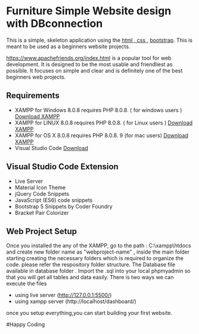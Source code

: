 # Furniture Simple Website design with DBconnection

This is a simple, skeleton application using the [html , css ](https://en.wikipedia.org/wiki/HTML5) , [bootstrap](https://getbootstrap.com/docs/5.0/getting-started/introduction/). This is meant to be used as a beginners website projects.

https://www.apachefriends.org/index.html  is a popular tool for web development.
It is designed to be the most usable and friendliest as possible. It focuses
on simple and clear and is definitely one of the best beginners web projects.

Requirements
------------

- XAMPP for Windows 8.0.8 requires PHP 8.0.8. ( for windows users ) [Download XAMPP](https://www.apachefriends.org/index.html)
- XAMPP for LINUX 8.0.8 requires PHP 8.0.8. ( for Linux users ) [Download XAMPP](https://www.apachefriends.org/index.html)
- XAMPP for OS X 8.0.8 requires PHP 8.0.8. 9 (for mac users) [Download XAMPP](https://www.apachefriends.org/index.html)
- Visual Studio Code [Download](https://code.visualstudio.com/download)

 Visual Studio Code Extension 
------------------------------
- Live Server
- Material Icon Theme
- jQuery Code Snippets
- JavaScript (ES6) code snippets
- Bootstrap 5 Snippets by Coder Foundry
- Bracket Pair Colorizer


Web Project Setup
-----------------
Once you installed the any of the XAMPP, go to the path : C:\xampp\htdocs and create new folder name as "webproject-name" , inside the main folder starting creating the necessary folders which is required to organize the code. please refer the respository folder structure. The Database file available in database folder . Import the .sql into your local phpmyadmin so that you will get all tables and data easily.
There is two ways we can execute the files
 - using live server (http://127.0.0.1:5500/) 
 - using xampp server (http://localhost/dashboard/)

once you setup everything,you can start building your first website. 

#Happy Coding 
